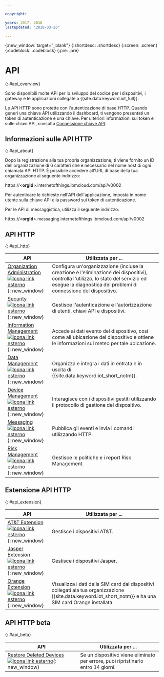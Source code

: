 ```yaml
---

copyright:

years: 2017, 2018
lastupdated: "2018-03-26"

---
```


{:new_window: target="\_blank"}
{:shortdesc: .shortdesc}
{:screen: .screen}
{:codeblock: .codeblock}
{:pre: .pre}


# API
{: #api_overview}

Sono disponibili molte API per lo sviluppo del codice per i dispositivi, i gateway e le applicazioni collegate a {{site.data.keyword.iot_full}}.

Le API HTTP sono protette con l'autenticazione di base HTTP. Quando generi una chiave API utilizzando il dashboard, ti vengono presentati un token di autenticazione e una chiave. Per ulteriori informazioni sui token e sulle chiavi API, consulta [Connessione chiave API](../platform_authorization.html#api-key).


## Informazioni sulle API HTTP
{: #api_about}

Dopo la registrazione alla tua propria organizzazione, ti viene fornito un ID dell'organizzazione di 6 caratteri che è necessario nel nome host di ogni chiamata API HTTP. È possibile accedere all'URL di base della tua organizzazione al seguente indirizzo:

https://<**orgId**>.internetofthings.ibmcloud.com/api/v0002

Per autenticare le richieste nell'API dell'applicazione, imposta in nome utente sulla chiave API e la password sul token di autenticazione.

Per le API di messaggistica, utilizza il seguente indirizzo:

https://<**orgId**>.messaging.internetofthings.ibmcloud.com/api/v0002

## API HTTP
{: #api_http}

API                     | Utilizzata per ...       
------------- | -------------
[Organization Administration ![Icona link esterno](../../../icons/launch-glyph.svg)](https://docs.internetofthings.ibmcloud.com/apis/swagger/v0002/orgAdmin.html){: new_window} | Configura un'organizzazione (incluse la creazione e l'eliminazione dei dispositivi), controlla l'utilizzo, lo stato del servizio ed esegue la diagnostica dei problemi di connessione del dispositivo.
[Security ![Icona link esterno](../../../icons/launch-glyph.svg)](https://docs.internetofthings.ibmcloud.com/apis/swagger/v0002/security.html){: new_window} | Gestisce l'autenticazione e l'autorizzazione di utenti, chiavi API e dispositivi.
[Information Management ![Icona link esterno](../../../icons/launch-glyph.svg)](https://docs.internetofthings.ibmcloud.com/apis/swagger/v0002/info-mgmt.html){: new_window} |  Accede ai dati evento del dispositivo, così come all'ubicazione del dispositivo e ottiene le informazioni sul meteo per tale ubicazione. 
[Data Management  ![Icona link esterno](../../../icons/launch-glyph.svg)](https://docs.internetofthings.ibmcloud.com/apis/swagger/v0002/state-mgmt.html){: new_window}   |   Organizza e integra i dati in entrata e in uscita di {{site.data.keyword.iot_short_notm}}.
[Device Management ![Icona link esterno](../../../icons/launch-glyph.svg)](https://docs.internetofthings.ibmcloud.com/apis/swagger/v0002/deviceMgmt.html){: new_window} | Interagisce con i dispositivi gestiti utilizzando il protocollo di gestione del dispositivo.
[Messaging ![Icona link esterno](../../../icons/launch-glyph.svg)](https://docs.internetofthings.ibmcloud.com/apis/swagger/v0002/http-messaging.html){: new_window}   | Pubblica gli eventi e invia i comandi utilizzando HTTP.
[Risk Management ![Icona link esterno](../../../icons/launch-glyph.svg)](https://docs.internetofthings.ibmcloud.com/apis/swagger/v0002/riskmgmt.html){: new_window}   | Gestisce le politiche e i report Risk Management.

## Estensione API HTTP
{: #api_extension}

API                     | Utilizzata per ...       
------------- | -------------
[AT&T Extension ![Icona link esterno](../../../icons/launch-glyph.svg)](https://docs.internetofthings.ibmcloud.com/apis/swagger/v0002/ext-atnt.html){: new_window} | Gestisce i dispositivi AT&T.
[Jasper Extension  ![Icona link esterno](../../../icons/launch-glyph.svg)](https://docs.internetofthings.ibmcloud.com/apis/swagger/v0002/ext-jasper.html){: new_window} | Gestisce i dispositivi Jasper.
[Orange Extension  ![Icona link esterno](../../../icons/launch-glyph.svg)](https://docs.internetofthings.ibmcloud.com/apis/swagger/v0002/ext-orange.html){: new_window} | Visualizza i dati della SIM card dai dispositivi collegati ala tua organizzazione {{site.data.keyword.iot_short_notm}} e ha una SIM card Orange installata.

## API HTTP beta
{: #api_beta}

API                     | Utilizzata per ...       
------------- | -------------
[Restore Deleted Devices ![Icona link esterno](../../../icons/launch-glyph.svg)](https://docs.internetofthings.ibmcloud.com/apis/swagger/v0002-beta/restore-device-beta.html){: new_window}   | Se un dispositivo viene eliminato per errore, puoi ripristinarlo entro 14 giorni.
